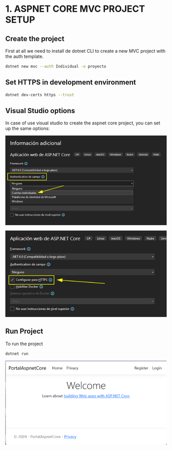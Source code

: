 # 1. ASPNET CORE MVC PROJECT SETUP

## Create the project

First at all we need to install de dotnet CLI to create a new MVC project with the auth template.

```bash
dotnet new mvc --auth Individual -o proyecto
```

## Set HTTPS in development environment

```bash
dotnet dev-certs https --trust
```

## Visual Studio options

In case of use visual studio to create the aspnet core project, you can set up the same options:

![](./docs/img/1.1_vs_project-creation-auth.png)

![](./docs/img/1.2_vs_project-creation-https.png)


## Run Project

To run the project

```bash
dotnet run
```
![](./docs/img/1.3_first_execution.png)